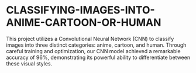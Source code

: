 # CLASSIFYING-IMAGES-INTO-ANIME-CARTOON-OR-HUMAN
This project utilizes a Convolutional Neural Network (CNN) to classify images into three distinct categories: anime, cartoon, and human. Through careful training and optimization, our CNN model achieved a remarkable accuracy of 96%, demonstrating its powerful ability to differentiate between these visual styles.
